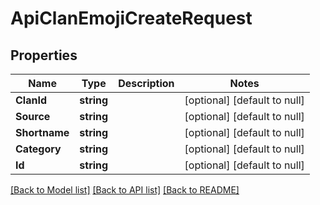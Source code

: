 # ApiClanEmojiCreateRequest

## Properties
Name | Type | Description | Notes
------------ | ------------- | ------------- | -------------
**ClanId** | **string** |  | [optional] [default to null]
**Source** | **string** |  | [optional] [default to null]
**Shortname** | **string** |  | [optional] [default to null]
**Category** | **string** |  | [optional] [default to null]
**Id** | **string** |  | [optional] [default to null]

[[Back to Model list]](../README.md#documentation-for-models) [[Back to API list]](../README.md#documentation-for-api-endpoints) [[Back to README]](../README.md)


